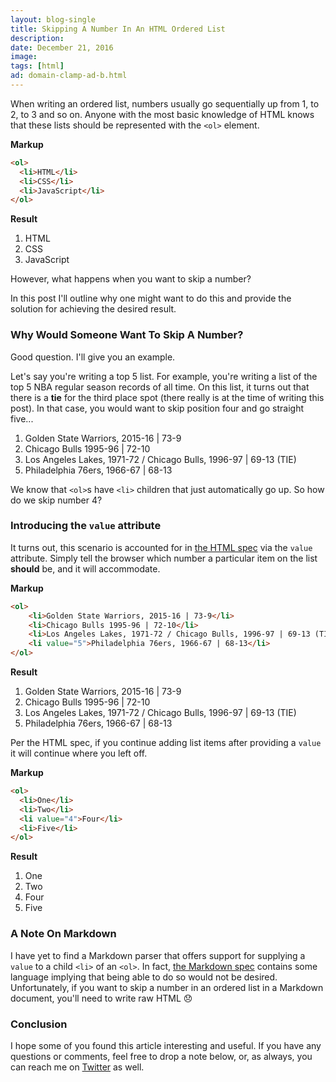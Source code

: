 ```yaml
---
layout: blog-single
title: Skipping A Number In An HTML Ordered List
description: 
date: December 21, 2016
image:
tags: [html]
ad: domain-clamp-ad-b.html
---
```


When writing an ordered list, numbers usually go sequentially up from 1, to 2, to 3 and so on. Anyone with the most basic knowledge of HTML knows that these lists should be represented with the `<ol>` element.

**Markup**

```html
<ol>
  <li>HTML</li>
  <li>CSS</li>
  <li>JavaScript</li>
</ol>
```

**Result**

1. HTML
2. CSS
3. JavaScript

However, what happens when you want to skip a number?

In this post I'll outline why one might want to do this and provide the solution for achieving the desired result.

<!-- excerpt_separator -->

### Why Would Someone Want To Skip A Number?

Good question. I'll give you an example. 

Let's say you're writing a top 5 list. For example, you're writing a list of the top 5 NBA regular season records of all time. On this list, it turns out that there is a **tie** for the third place spot (there really is at the time of writing this post). In that case, you would want to skip position four and go straight five...

<ol>
    <li>Golden State Warriors, 2015-16 | 73-9</li>
    <li>Chicago Bulls 1995-96 | 72-10</li>
    <li>Los Angeles Lakes, 1971-72 / Chicago Bulls, 1996-97 | 69-13 (TIE)</li>
    <li value="5">Philadelphia 76ers, 1966-67 | 68-13</li>
</ol>

We know that `<ol>`s have `<li>` children that just automatically go up. So how do we skip number 4?

### Introducing the `value` attribute

It turns out, this scenario is accounted for in [the HTML spec](https://developer.mozilla.org/en-US/docs/Web/HTML/Element/li#attr-value) via the `value` attribute. Simply tell the browser which number a particular item on the list **should** be, and it will accommodate.

**Markup**

```html
<ol>
    <li>Golden State Warriors, 2015-16 | 73-9</li>
    <li>Chicago Bulls 1995-96 | 72-10</li>
    <li>Los Angeles Lakes, 1971-72 / Chicago Bulls, 1996-97 | 69-13 (TIE)</li>
    <li value="5">Philadelphia 76ers, 1966-67 | 68-13</li>
</ol>
```

**Result**

<ol>
    <li>Golden State Warriors, 2015-16 | 73-9</li>
    <li>Chicago Bulls 1995-96 | 72-10</li>
    <li>Los Angeles Lakes, 1971-72 / Chicago Bulls, 1996-97 | 69-13 (TIE)</li>
    <li value="5">Philadelphia 76ers, 1966-67 | 68-13</li>
</ol>

Per the HTML spec, if you continue adding list items after providing a `value` it will continue where you left off.

**Markup**

```html
<ol>
  <li>One</li>
  <li>Two</li>
  <li value="4">Four</li>
  <li>Five</li>
</ol>
```

**Result**

<ol>
    <li>One</li>
    <li>Two</li>
    <li value="4">Four</li>
    <li>Five</li>
</ol>

### A Note On Markdown

I have yet to find a Markdown parser that offers support for supplying a `value` to a child `<li>` of an `<ol>`. In fact, [the Markdown spec](https://daringfireball.net/projects/markdown/syntax#list) contains some language implying that being able to do so would not be desired. Unfortunately, if you want to skip a number in an ordered list in a Markdown document, you'll need to write raw HTML :disappointed:

### Conclusion

I hope some of you found this article interesting and useful. If you have any questions or comments, feel free to drop a note below, or, as always, you can reach me on [Twitter](http://twitter.com/maxpchadwick) as well.